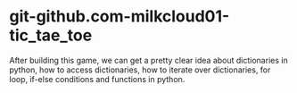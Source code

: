# git-github.com-milkcloud01-tic_tae_toe
After building this game, we can get a pretty clear idea about dictionaries in python, how to access dictionaries, how to iterate over dictionaries, for loop, if-else conditions and functions in python.
